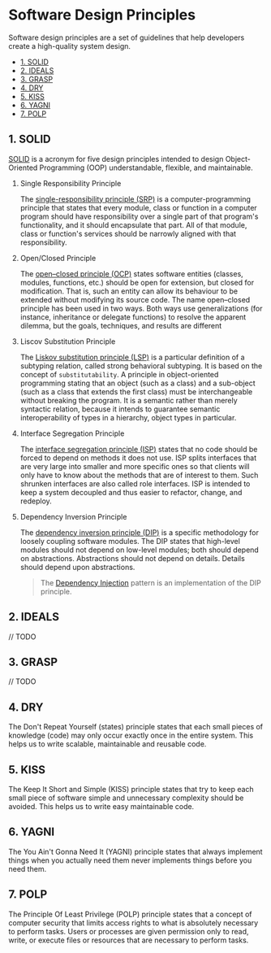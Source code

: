 # Software Design Principles

Software design principles are a set of guidelines that help developers create a high-quality system design.

- [1. SOLID](#1-solid)
- [2. IDEALS](#2-ideals)
- [3. GRASP](#3-grasp)
- [4. DRY](#4-dry)
- [5. KISS](#5-kiss)
- [6. YAGNI](#6-yagni)
- [7. POLP](#7-polp)

## 1. SOLID

[SOLID](https://en.wikipedia.org/wiki/SOLID) is a acronym for five design principles intended to design Object-Oriented Programming (OOP) understandable, flexible, and maintainable.

1. Single Responsibility Principle

    The [single-responsibility principle (SRP)](https://en.wikipedia.org/wiki/Single-responsibility_principle) is a computer-programming principle that states that every module, class or function in a computer program should have responsibility over a single part of that program's functionality, and it should encapsulate that part. All of that module, class or function's services should be narrowly aligned with that responsibility.

2. Open/Closed Principle

    The [open–closed principle (OCP)](https://en.wikipedia.org/wiki/Open-closed_principle) states software entities (classes, modules, functions, etc.) should be open for extension, but closed for modification. That is, such an entity can allow its behaviour to be extended without modifying its source code. The name open–closed principle has been used in two ways. Both ways use generalizations (for instance, inheritance or delegate functions) to resolve the apparent dilemma, but the goals, techniques, and results are different

3. Liscov Substitution Principle

   The [Liskov substitution principle (LSP)](https://en.wikipedia.org/wiki/Liskov_substitution_principle) is a particular definition of a subtyping relation, called strong behavioral subtyping. It is based on the concept of `substitutability`. A principle in object-oriented programming stating that an object (such as a class) and a sub-object (such as a class that extends the first class) must be interchangeable without breaking the program. It is a semantic rather than merely syntactic relation, because it intends to guarantee semantic interoperability of types in a hierarchy, object types in particular.

4. Interface Segregation Principle

   The [interface segregation principle (ISP)](https://en.wikipedia.org/wiki/Interface_segregation_principle) states that no code should be forced to depend on methods it does not use. ISP splits interfaces that are very large into smaller and more specific ones so that clients will only have to know about the methods that are of interest to them. Such shrunken interfaces are also called role interfaces. ISP is intended to keep a system decoupled and thus easier to refactor, change, and redeploy.

5. Dependency Inversion Principle

   The [dependency inversion principle (DIP)](https://en.wikipedia.org/wiki/Dependency_inversion_principle) is a specific methodology for loosely coupling software modules. The DIP states that high-level modules should not depend on low-level modules; both should depend on abstractions. Abstractions should not depend on details. Details should depend upon abstractions.
   > The [Dependency Injection](../../internal/about/software-design-pattern.md#dependency-injection) pattern is an implementation of the DIP principle.

## 2. IDEALS

// TODO

## 3. GRASP

// TODO

## 4. DRY

The Don't Repeat Yourself (states) principle states that each small pieces of knowledge (code) may only occur exactly once in the entire system. This helps us to write scalable, maintainable and reusable code.

## 5. KISS

The Keep It Short and Simple (KISS) principle states that try to keep each small piece of software simple and unnecessary complexity should be avoided. This helps us to write easy maintainable code.

## 6. YAGNI

The You Ain't Gonna Need It (YAGNI) principle states that always implement things when you actually need them never implements things before you need them.

## 7. POLP

The Principle Of Least Privilege (POLP) principle states that a concept of computer security that limits access rights to what is absolutely necessary to perform tasks. Users or processes are given permission only to read, write, or execute files or resources that are necessary to perform tasks.
